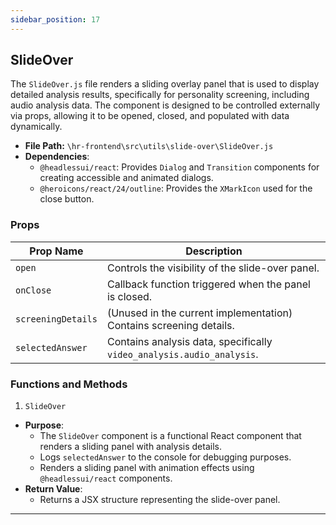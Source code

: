 ```yaml
---
sidebar_position: 17
---
```


## SlideOver

The `SlideOver.js` file renders a sliding overlay panel that is used to display detailed analysis results, specifically for personality screening, including audio analysis data. The component is designed to be controlled externally via props, allowing it to be opened, closed, and populated with data dynamically.

- **File Path:** `\hr-frontend\src\utils\slide-over\SlideOver.js`
- **Dependencies**:
    - `@headlessui/react`: Provides `Dialog` and `Transition` components for creating accessible and animated dialogs.
    - `@heroicons/react/24/outline`: Provides the `XMarkIcon` used for the close button.

### Props

| Prop Name          | Description                                                                 |
|--------------------|-----------------------------------------------------------------------------|
| `open`             | Controls the visibility of the slide-over panel.                            |
| `onClose`          | Callback function triggered when the panel is closed.                       |
| `screeningDetails` | (Unused in the current implementation) Contains screening details.         |
| `selectedAnswer`   | Contains analysis data, specifically `video_analysis.audio_analysis`.      |

### Functions and Methods

1. `SlideOver` 
- **Purpose**:
    - The `SlideOver` component is a functional React component that renders a sliding panel with analysis details.
    - Logs `selectedAnswer` to the console for debugging purposes.
    - Renders a sliding panel with animation effects using `@headlessui/react` components.
- **Return Value**:
    - Returns a JSX structure representing the slide-over panel.

---

